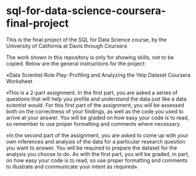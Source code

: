 # sql-for-data-science-coursera-final-project
This is the final project of the SQL for Data Science course, by the University of California at Davis through Coursera

The work shown in this repository is only for showing skills, not to be copied. Below are the general instructions for the project:


«Data Scientist Role Play: Profiling and Analyzing the Yelp Dataset Coursera Worksheet

»This is a 2-part assignment. In the first part, you are asked a series of questions that will help you profile and understand the data just like a data scientist would. For this first part of the assignment, you will be assessed both on the correctness of your findings, as well as the code you used to arrive at your answer. You will be graded on how easy your code is to read, so remember to use proper formatting and comments where necessary.

»In the second part of the assignment, you are asked to come up with your own inferences and analysis of the data for a particular research question you want to answer. You will be required to prepare the dataset for the analysis you choose to do. As with the first part, you will be graded, in part, on how easy your code is to read, so use proper formatting and comments to illustrate and communicate your intent as required».